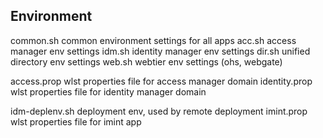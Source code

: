 Environment
-----------

common.sh       common environment settings for all apps
acc.sh          access manager env settings
idm.sh          identity manager env settings
dir.sh          unified directory env settings
web.sh          webtier env settings (ohs, webgate)

access.prop     wlst properties file for access manager domain
identity.prop   wlst properties file for identity manager domain

idm-deplenv.sh  deployment env, used by remote deployment
imint.prop      wlst properties file for imint app

